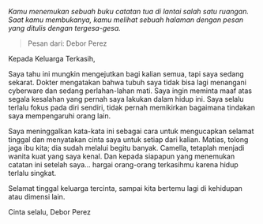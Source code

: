 _Kamu menemukan sebuah buku catatan tua di lantai salah satu ruangan. Saat kamu membukanya, kamu melihat sebuah halaman dengan pesan yang ditulis dengan tergesa-gesa._

> Pesan dari: Debor Perez

Kepada Keluarga Terkasih,

Saya tahu ini mungkin mengejutkan bagi kalian semua, tapi saya sedang sekarat. Dokter mengatakan bahwa tubuh saya tidak bisa lagi menangani cyberware dan sedang perlahan-lahan mati. Saya ingin meminta maaf atas segala kesalahan yang pernah saya lakukan dalam hidup ini. Saya selalu terlalu fokus pada diri sendiri, tidak pernah memikirkan bagaimana tindakan saya mempengaruhi orang lain.

Saya meninggalkan kata-kata ini sebagai cara untuk mengucapkan selamat tinggal dan menyatakan cinta saya untuk setiap dari kalian. Matias, tolong jaga ibu kita; dia sudah melalui begitu banyak. Camella, tetaplah menjadi wanita kuat yang saya kenal. Dan kepada siapapun yang menemukan catatan ini setelah saya... hargai orang-orang terkasihmu karena hidup terlalu singkat.

Selamat tinggal keluarga tercinta, sampai kita bertemu lagi di kehidupan atau dimensi lain.

Cinta selalu,
Debor Perez

